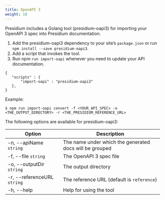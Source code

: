 ```yaml
---
title: OpenAPI 3
weight: 10
---
```


Presidium includes a Golang tool (presidium-oapi3) for importing your OpenAPI 3 spec into Presidium documentation.
1. Add the presidium-oapi3 dependency to your site’s `package.json` or run `npm install --save presidium-oapi3`.
2. Add a script that invokes the tool.
3. Run npm `run import-oapi` whenever you need to update your API documentation.

```
{
   "scripts" : {
       "import-oapi" : "presidium-oapi3"
   },
}
```
Example:
```
$ npm run import-oapi convert -f <YOUR_API_SPEC> -o <THE_OUTPUT_DIRECTORY> -r <THE_PRESIDIUM_REFERENCE_URL>
```
The following options are available for presidium-oapi3:

| Option | Description |
|--------|-------------|
| -n, --apiName  `string` | The name under which the generated docs will be grouped |
| -f, --file  `string` | The OpenAPI 3 spec file |
| -o, --outputDir  `string` | The output directory |
| -r, --referenceURL  `string` | The reference URL (default is `reference`) |
| -h, --help | Help for using the tool |